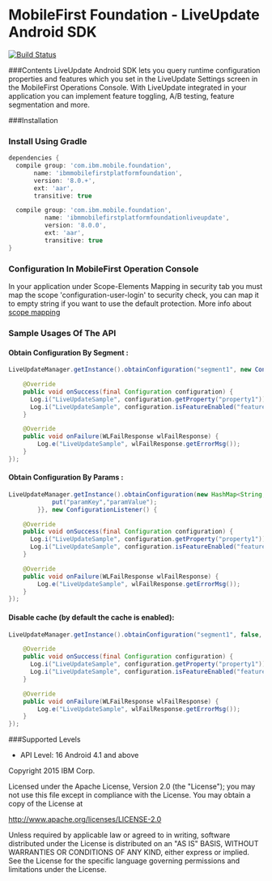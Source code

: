 MobileFirst Foundation - LiveUpdate Android SDK
===

[![Build Status](https://travis-ci.org/mfpdev/mfp-live-update-android-sdk.svg?branch=master)](https://travis-ci.org/mfpdev/mfp-live-update-android-sdk)

###Contents
LiveUpdate Android SDK lets you query runtime configuration properties and features which you set in the LiveUpdate Settings screen in the MobileFirst Operations Console.
With LiveUpdate integrated in your application you can implement feature toggling, A/B testing, feature segmentation and more.

###Installation

### Install Using Gradle
```gradle
dependencies {
  compile group: 'com.ibm.mobile.foundation',
       name: 'ibmmobilefirstplatformfoundation',
       version: '8.0.+',
       ext: 'aar',
       transitive: true

  compile group: 'com.ibm.mobile.foundation',
          name: 'ibmmobilefirstplatformfoundationliveupdate',
          version: '8.0.0',
          ext: 'aar',
          transitive: true
}   
```

### Configuration In MobileFirst Operation Console
In your application under Scope-Elements Mapping in security tab you must map the scope 'configuration-user-login' to security check, you can map it to empty string if you want to use the default protection.  More info about [scope mapping](https://mobilefirstplatform.ibmcloud.com/tutorials/en/foundation/8.0/authentication-and-security/authorization-concepts/#scope-mapping)

### Sample Usages Of The API

#### Obtain Configuration By Segment :

```Java
LiveUpdateManager.getInstance().obtainConfiguration("segment1", new ConfigurationListener() {

    @Override
    public void onSuccess(final Configuration configuration) {
      Log.i("LiveUpdateSample", configuration.getProperty("property1"));
      Log.i("LiveUpdateSample", configuration.isFeatureEnabled("feature1").toString());
    }

    @Override
    public void onFailure(WLFailResponse wlFailResponse) {
        Log.e("LiveUpdateSample", wlFailResponse.getErrorMsg());
    }
});
```

#### Obtain Configuration By Params :

```Java
LiveUpdateManager.getInstance().obtainConfiguration(new HashMap<String, String>() {{
            put("paramKey","paramValue");
        }}, new ConfigurationListener() {

    @Override
    public void onSuccess(final Configuration configuration) {
      Log.i("LiveUpdateSample", configuration.getProperty("property1"));
      Log.i("LiveUpdateSample", configuration.isFeatureEnabled("feature1").toString());
    }

    @Override
    public void onFailure(WLFailResponse wlFailResponse) {
        Log.e("LiveUpdateSample", wlFailResponse.getErrorMsg());
    }
});
```


#### Disable cache (by default the cache is enabled):

```Java
LiveUpdateManager.getInstance().obtainConfiguration("segment1", false, new ConfigurationListener() {

    @Override
    public void onSuccess(final Configuration configuration) {
      Log.i("LiveUpdateSample", configuration.getProperty("property1"));
      Log.i("LiveUpdateSample", configuration.isFeatureEnabled("feature1").toString());
    }

    @Override
    public void onFailure(WLFailResponse wlFailResponse) {
        Log.e("LiveUpdateSample", wlFailResponse.getErrorMsg());
    }
});
```

###Supported Levels
- API Level: 16 Android 4.1 and above

Copyright 2015 IBM Corp.

Licensed under the Apache License, Version 2.0 (the "License");
you may not use this file except in compliance with the License.
You may obtain a copy of the License at

http://www.apache.org/licenses/LICENSE-2.0

Unless required by applicable law or agreed to in writing, software
distributed under the License is distributed on an "AS IS" BASIS,
WITHOUT WARRANTIES OR CONDITIONS OF ANY KIND, either express or implied.
See the License for the specific language governing permissions and
limitations under the License.
